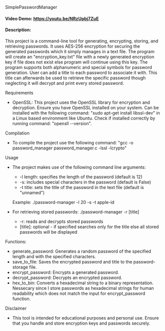 SimplePasswordManager
#### Video Demo:  <https://youtu.be/NRzUpbj7ZuE>
#### Description:
This project is a command-line tool for generating, encrypting, storing, and retrieving passwords. 
It uses AES-256 encryption for securing the generated passwords which it simply manages in a text file. The program will create an "encryption_key.txt" file with a newly generated encryption key if file does not exist else program will continue using this key. 
The program supports both alphanumeric and special symbols for password generation. 
User can add a title to each password to associate it with. This title can afterwards be used to retrieve the specific password though neglecting it will decrypt and print every stored password.  

Requirements
* OpenSSL: This project uses the OpenSSL library for encryption and decryption. Ensure you have OpenSSL installed on your system. Can be installed with the following command: "sudo apt-get install libssl-dev" in a Linux based environment like Ubuntu. Check if installed correctly by running command: "opensll --version".

Compilation
* To compile the project use the following command: "gcc -o password_manager password_manager.c -lssl -lcrypto"

Usage
* The project makes use of the following command line arguments:
  * -l length: specifies the length of the password (default is 12)
  * -s: includes special characters in the password (default is False)
  * -t title: sets the title of the password in the text file (default is "unnamed")

  Example: ./password-manager -l 20 -s -t apple-id

* For retrieving stored passwords: ./password-manager -r [title]
  * -r: reads and decrypts stored passwords
  * [title]: optional - if specified searches only for the title else all stored passwords will be displayed
 
Functions:
* generate_password: Generates a random password of the specified length and with the specified characters.
* save_to_file: Saves the encrypted password and title to the password-storage file.
* encrypt_password: Encrypts a generated password.
* decrypt_password: Decrypts an encrypted password.
* hex_to_bin: Converts a hexadecimal string to a binary representation. Nessecary since I store passwords as hexadecimal strings for human readability which does not match the input for encrypt_password function.

Disclaimer
* This tool is intended for educational purposes and personal use. Ensure that you handle and store encryption keys and passwords securely.
